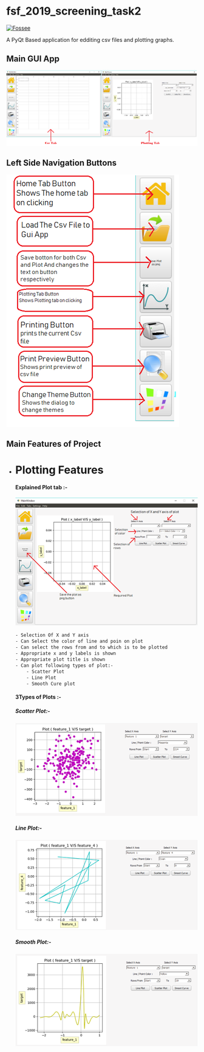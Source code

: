 # fsf_2019_screening_task2
<a href="https://python.fossee.in/fellowship2019/"><img src="https://scilab.in/sites/default/files/fossee-logo.png" title="Fossse screening test" alt="Fossee"></a>

A PyQt Based application for edditing csv files and plotting graphs.

## Main GUI App
[![GRAPHIC HERE](https://github.com/Anujg935/fsf_2019_screening_task2/blob/master/examples/software.png?raw=true)]()

## Left Side Navigation Buttons
[![GRAPHIC HERE](https://github.com/Anujg935/fsf_2019_screening_task2/blob/master/examples/Navigation_Button.png?raw=true)]()

## Main Features of Project 
  - # Plotting Features
    #### Explained Plot tab :-
      [![GRAPHIC HERE](https://github.com/Anujg935/fsf_2019_screening_task2/blob/master/examples/plotExplained.png?raw=true)]()
      
        - Selection Of X and Y axis
        - Can Select the color of line and poin on plot
        - Can select the rows from and to which is to be plotted
        - Appropriate x and y labels is shown
        - Appropriate plot title is shown
        - Can plot following types of plot:-
            - Scatter Plot
            - Line Plot
            - Smooth Cure plot
            
      #### 3Types of Plots :-
       ##### Scatter Plot:-
       [![GRAPHIC HERE](https://github.com/Anujg935/fsf_2019_screening_task2/blob/master/examples/scatter_plot.PNG?raw=true)]()
       ##### Line Plot:-
       [![GRAPHIC HERE](https://github.com/Anujg935/fsf_2019_screening_task2/blob/master/examples/line_plot.PNG?raw=true)]()
       ##### Smooth Plot:-
       [![GRAPHIC HERE](https://github.com/Anujg935/fsf_2019_screening_task2/blob/master/examples/smooth_plot.PNG?raw=true)]()
